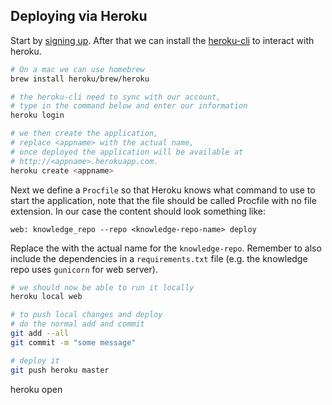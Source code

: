 
## Deploying via Heroku

Start by [signing up](https://signup.heroku.com/). After that we can install the [heroku-cli](https://devcenter.heroku.com/articles/heroku-cli) to interact with heroku.

```bash
# On a mac we can use homebrew
brew install heroku/brew/heroku

# the heroku-cli need to sync with our account,
# type in the command below and enter our information
heroku login

# we then create the application,
# replace <appname> with the actual name,
# once deployed the application will be available at
# http://<appname>.herokuapp.com.
heroku create <appname>
```

Next we define a `Procfile` so that Heroku knows what command to use to start the application, note that the file should be called Procfile with no file extension. In our case the content should look something like:

```
web: knowledge_repo --repo <knowledge-repo-name> deploy
```

Replace the <knowledge-repo-name> with the actual name for the `knowledge-repo`. Remember to also include the dependencies in a `requirements.txt` file (e.g. the knowledge repo uses `gunicorn` for web server).


```bash
# we should now be able to run it locally
heroku local web

# to push local changes and deploy
# do the normal add and commit
git add --all
git commit -m "some message"

# deploy it
git push heroku master
```


heroku open